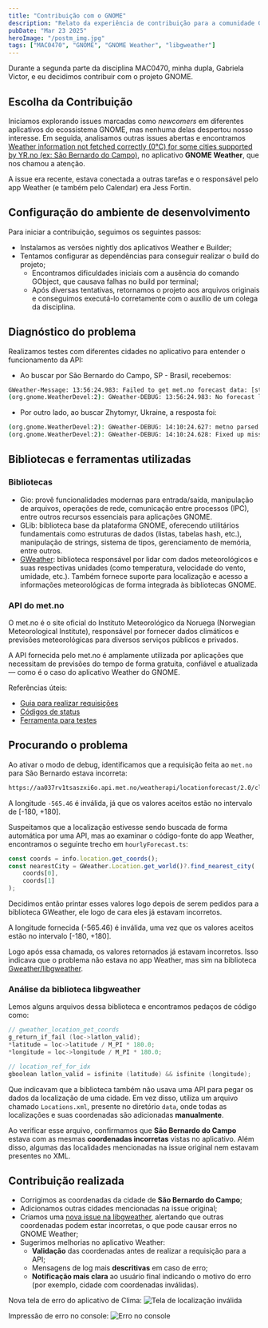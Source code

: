 ```yaml
---
title: "Contribuição com o GNOME"
description: "Relato da experiência de contribuição para a comunidade GNOME durante a disciplina MAC0470."
pubDate: "Mar 23 2025"
heroImage: "/postm_img.jpg"
tags: ["MAC0470", "GNOME", "GNOME Weather", "libgweather"]
---
```


Durante a segunda parte da disciplina MAC0470, minha dupla, Gabriela Victor, e eu decidimos contribuir com o projeto GNOME.

## Escolha da Contribuição

Iniciamos explorando issues marcadas como *newcomers* em diferentes aplicativos do ecossistema GNOME, mas nenhuma delas despertou nosso interesse. Em seguida, analisamos outras issues abertas e encontramos [Weather information not fetched correctly (0°C) for some cities supported by YR.no (ex: São Bernardo do Campo)](https://gitlab.gnome.org/GNOME/gnome-weather/-/issues/437), no aplicativo **GNOME Weather**, que nos chamou a atenção.

A issue era recente, estava conectada a outras tarefas e o responsável pelo app Weather (e também pelo Calendar) era Jess Fortin.

## Configuração do ambiente de desenvolvimento

Para iniciar a contribuição, seguimos os seguintes passos:

- Instalamos as versões nightly dos aplicativos Weather e Builder;
- Tentamos configurar as dependências para conseguir realizar o build do projeto;
    - Encontramos dificuldades iniciais com a ausência do comando GObject, que causava falhas no build por terminal;
    - Após diversas tentativas, retornamos o projeto aos arquivos originais e conseguimos executá-lo corretamente com o auxílio de um colega da disciplina.

## Diagnóstico do problema
Realizamos testes com diferentes cidades no aplicativo para entender o funcionamento da API:

- Ao buscar por São Bernardo do Campo, SP - Brasil, recebemos:

```bash
GWeather-Message: 13:56:24.983: Failed to get met.no forecast data: [status: 400] Bad Request
(org.gnome.WeatherDevel:2): GWeather-DEBUG: 13:56:24.983: No forecast list available, not fixing up

```

- Por outro lado, ao buscar Zhytomyr, Ukraine, a resposta foi:

```bash
(org.gnome.WeatherDevel:2): GWeather-DEBUG: 14:10:24.627: metno parsed 89 forecast infos
(org.gnome.WeatherDevel:2): GWeather-DEBUG: 14:10:24.628: Fixed up missing current weather with first forecast data

```

## Bibliotecas e ferramentas utilizadas

### Bibliotecas 
- Gio: provê funcionalidades modernas para entrada/saída, manipulação de arquivos, operações de rede, comunicação entre processos (IPC), entre outros recursos essenciais para aplicações GNOME.
- GLib: biblioteca base da plataforma GNOME, oferecendo utilitários fundamentais como estruturas de dados (listas, tabelas hash, etc.), manipulação de strings, sistema de tipos, gerenciamento de memória, entre outros.
- [GWeather](https://wiki.gnome.org/Projects/LibGWeather): biblioteca responsável por lidar com dados meteorológicos e suas respectivas unidades (como temperatura, velocidade do vento, umidade, etc.). Também fornece suporte para localização e acesso a informações meteorológicas de forma integrada às bibliotecas GNOME.

### API do met.no
O met.no é o site oficial do Instituto Meteorológico da Noruega (Norwegian Meteorological Institute), responsável por fornecer dados climáticos e previsões meteorológicas para diversos serviços públicos e privados.

A API fornecida pelo met.no é amplamente utilizada por aplicações que necessitam de previsões do tempo de forma gratuita, confiável e atualizada — como é o caso do aplicativo Weather do GNOME.

Referências úteis:

- [Guia para realizar requisições](https://docs.api.met.no/doc/locationforecast/HowTO.html)
- [Códigos de status](https://docs.api.met.no/doc/StatusCodes.html)
- [Ferramenta para testes](https://docs.api.met.no/doc/WebClients.html)

## Procurando o problema
Ao ativar o modo de debug, identificamos que a requisição feita ao `met.no` para São Bernardo estava incorreta:

```bash
https://aa037rv1tsaszxi6o.api.met.no/weatherapi/locationforecast/2.0/classic?lat=-23.6938&lon=-565.46
```

A longitude `-565.46` é inválida, já que os valores aceitos estão no intervalo de [-180, +180].

Suspeitamos que a localização estivesse sendo buscada de forma automática por uma API, mas ao examinar o código-fonte do app Weather, encontramos o seguinte trecho em `hourlyForecast.ts`:

```ts
const coords = info.location.get_coords();
const nearestCity = GWeather.Location.get_world()?.find_nearest_city(
    coords[0],
    coords[1]
);
```
Decidimos então printar esses valores logo depois de serem pedidos para a biblioteca GWeather, ele logo de cara eles já estavam incorretos.

A longitude fornecida (-565.46) é inválida, uma vez que os valores aceitos estão no intervalo [-180, +180].

Logo após essa chamada, os valores retornados já estavam incorretos. Isso indicava que o problema não estava no app Weather, mas sim na biblioteca [Gweather/libgweather](https://gitlab.gnome.org/GNOME/libgweather).

### Análise da biblioteca libgweather

Lemos alguns arquivos dessa biblioteca e encontramos pedaços de código como:

```c
// gweather_location_get_coords
g_return_if_fail (loc->latlon_valid);
*latitude = loc->latitude / M_PI * 180.0;
*longitude = loc->longitude / M_PI * 180.0;
```

```c
// location_ref_for_idx
gboolean latlon_valid = isfinite (latitude) && isfinite (longitude);
```

Que indicavam que a biblioteca também não usava uma API para pegar os dados da localização de uma cidade. 
Em vez disso, utiliza um arquivo chamado `Locations.xml`, presente no diretório `data`, onde todas as localizações e suas coordenadas são adicionadas **manualmente**.

Ao verificar esse arquivo, confirmamos que **São Bernardo do Campo** estava com as mesmas **coordenadas incorretas** vistas no aplicativo. Além disso, algumas das localidades mencionadas na issue original nem estavam presentes no XML.

## Contribuição realizada

- Corrigimos as coordenadas da cidade de **São Bernardo do Campo**;
- Adicionamos outras cidades mencionadas na issue original;
- Criamos uma [nova issue na libgweather](https://gitlab.gnome.org/GNOME/libgweather/-/issues/325), alertando que outras coordenadas podem estar incorretas, o que pode causar erros no GNOME Weather;
- Sugerimos melhorias no aplicativo Weather:
    - **Validação** das coordenadas antes de realizar a requisição para a API;
    - Mensagens de log mais **descritivas** em caso de erro;
    - **Notificação mais clara** ao usuário final indicando o motivo do erro (por exemplo, cidade com coordenadas inválidas).

Nova tela de erro do aplicativo de Clima:
![Tela de localização inválida](/post3_imgs/clima_tela.png)

Impressão de erro no console:
![Erro no console](/post3_imgs/console.png)
